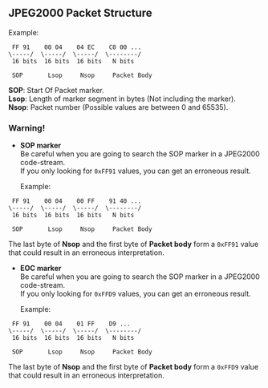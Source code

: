 ## JPEG2000 Packet Structure

Example:  

```
 FF 91    00 04    04 EC    C0 00 ...
\-----/  \-----/  \-----/  \--------/
 16 bits  16 bits  16 bits   N bits
 
 SOP       Lsop     Nsop     Packet Body
```

**SOP**: Start Of Packet marker.  
**Lsop**: Length of marker segment in bytes (Not including the marker).  
**Nsop**: Packet number (Possible values are between 0 and 65535).  


### Warning!

* **SOP marker**  
Be careful when you are going to search the SOP marker in a JPEG2000 code-stream.  
If you only looking for ```0xFF91``` values, you can get an erroneous result.  

  Example:  

```
 FF 91    00 04    00 FF    91 40 ...
\-----/  \-----/  \-----/  \--------/
 16 bits  16 bits  16 bits   N bits
 
 SOP       Lsop     Nsop     Packet Body
```

The last byte of **Nsop** and the first byte of **Packet body** form a ```0xFF91``` value that could result in an erroneous interpretation.  

* **EOC marker**  
Be careful when you are going to search the SOP marker in a JPEG2000 code-stream.  
If you only looking for ```0xFFD9``` values, you can get an erroneous result.  

  Example:  

```
 FF 91    00 04    01 FF    D9 ...
\-----/  \-----/  \-----/  \--------/
 16 bits  16 bits  16 bits   N bits
 
 SOP       Lsop     Nsop     Packet Body
```

The last byte of **Nsop** and the first byte of **Packet body** form a ```0xFFD9``` value that could result in an erroneous interpretation.  
